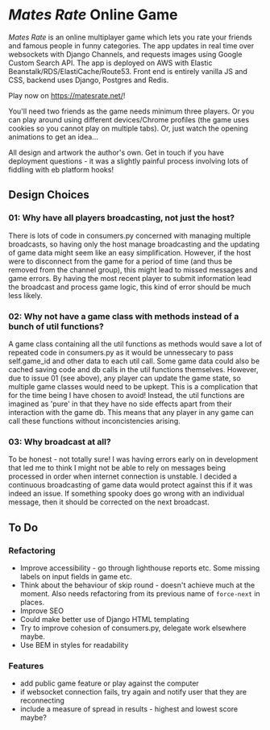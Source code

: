 # _Mates Rate_ Online Game

_Mates Rate_ is an online multiplayer game which lets you rate your friends and famous people in funny categories. The app updates in real time over websockets with Django Channels, and requests images using Google Custom Search API. The app is deployed on AWS with Elastic Beanstalk/RDS/ElastiCache/Route53. Front end is entirely vanilla JS and CSS, backend uses Django, Postgres and Redis.

Play now on https://matesrate.net/!

You'll need two friends as the game needs minimum three players. Or you can play around using different devices/Chrome profiles (the game uses cookies so you cannot play on multiple tabs). Or, just watch the opening animations to get an idea...

All design and artwork the author's own. Get in touch if you have deployment questions - it was a slightly painful process involving lots of fiddling with eb platform hooks!

## Design Choices

### 01: Why have all players broadcasting, not just the host?

There is lots of code in consumers.py concerned with managing multiple broadcasts, so having only the host manage broadcasting and the updating of game data might seem like an easy simplification. However, if the host were to disconnect from the game for a period of time (and thus be removed from the channel group), this might lead to missed messages and game errors. By having the most recent player to submit information lead the broadcast and process game logic, this kind of error should be much less likely.

### 02: Why not have a game class with methods instead of a bunch of util functions?

A game class containing all the util functions as methods would save a lot of repeated code in consumers.py as it would be unnessecary to pass self.game_id and other data to each util call. Some game data could also be cached saving code and db calls in the util functions themselves. However, due to issue 01 (see above), any player can update the game state, so multiple game classes would need to be upkept. This is a complication that for the time being I have chosen to avoid! Instead, the util functions are imagined as 'pure' in that they have no side effects apart from their interaction with the game db. This means that any player in any game can call these functions without inconcistencies arising.

### 03: Why broadcast at all?

To be honest - not totally sure! I was having errors early on in development that led me to think I might not be able to rely on messages being processed in order when internet connection is unstable. I decided a continuous broadcasting of game data would protect against this if it was indeed an issue. If something spooky does go wrong with an individual message, then it should be corrected on the next broadcast.

## To Do

### Refactoring

- Improve accessibility - go through lighthouse reports etc. Some missing labels on input fields in game etc.
- Think about the behaviour of skip round - doesn't achieve much at the moment. Also needs refactoring from its previous name of `force-next` in places.
- Improve SEO
- Could make better use of Django HTML templating
- Try to improve cohesion of consumers.py, delegate work elsewhere maybe.
- Use BEM in styles for readability

### Features

- add public game feature or play against the computer
- if websocket connection fails, try again and notify user that they are reconnecting
- include a measure of spread in results - highest and lowest score maybe?
